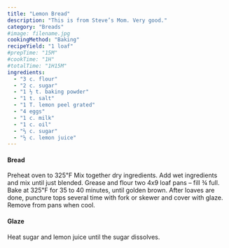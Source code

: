 ```yaml
---
title: "Lemon Bread"
description: "This is from Steve’s Mom. Very good."
category: "Breads"
#image: filename.jpg
cookingMethod: "Baking"
recipeYield: "1 loaf"
#prepTime: "15M"
#cookTime: "1H"
#totalTime: "1H15M"
ingredients:
  - "3 c. flour"
  - "2 c. sugar"
  - "1 ½ t. baking powder"
  - "1 t. salt"
  - "1 T. lemon peel grated"
  - "4 eggs"
  - "1 c. milk"
  - "1 c. oil"
  - "⅔ c. sugar"
  - "½ c. lemon juice"
---
```


#### Bread

Preheat oven to 325℉
Mix together dry ingredients.
Add wet ingredients and mix until just blended.
Grease and flour two 4x9 loaf pans – fill ¾ full.
Bake at 325℉ for 35 to 40 minutes, until golden brown.
After loaves are done, puncture tops several time with fork or skewer and cover with glaze.
Remove from pans when cool.

#### Glaze

Heat sugar and lemon juice until the sugar dissolves.
